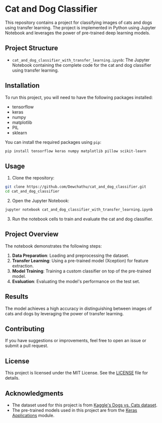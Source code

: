 
# Cat and Dog Classifier

This repository contains a project for classifying images of cats and dogs using transfer learning. The project is implemented in Python using Jupyter Notebook and leverages the power of pre-trained deep learning models.

## Project Structure

- `cat_and_dog_classifier_with_transfer_learning.ipynb`: The Jupyter Notebook containing the complete code for the cat and dog classifier using transfer learning.

## Installation

To run this project, you will need to have the following packages installed:

- tensorflow
- keras
- numpy
- matplotlib
- PIL
- sklearn

You can install the required packages using `pip`:

```bash
pip install tensorflow keras numpy matplotlib pillow scikit-learn
```

## Usage

1. Clone the repository:

```bash
git clone https://github.com/Dewchathu/cat_and_dog_classifier.git
cd cat_and_dog_classifier
```

2. Open the Jupyter Notebook:

```bash
jupyter notebook cat_and_dog_classifier_with_transfer_learning.ipynb
```

3. Run the notebook cells to train and evaluate the cat and dog classifier.

## Project Overview

The notebook demonstrates the following steps:

1. **Data Preparation**: Loading and preprocessing the dataset.
2. **Transfer Learning**: Using a pre-trained model (Xception) for feature extraction.
3. **Model Training**: Training a custom classifier on top of the pre-trained model.
4. **Evaluation**: Evaluating the model's performance on the test set.

## Results

The model achieves a high accuracy in distinguishing between images of cats and dogs by leveraging the power of transfer learning.

## Contributing

If you have suggestions or improvements, feel free to open an issue or submit a pull request.

## License

This project is licensed under the MIT License. See the [LICENSE](LICENSE) file for details.

## Acknowledgments

- The dataset used for this project is from [Kaggle's Dogs vs. Cats dataset](https://www.kaggle.com/c/dogs-vs-cats).
- The pre-trained models used in this project are from the [Keras Applications](https://keras.io/api/applications/) module.

